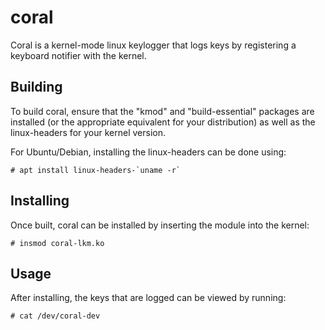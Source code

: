 # coral

Coral is a kernel-mode linux keylogger that logs keys by registering a keyboard notifier with
the kernel.

## Building

To build coral, ensure that the "kmod" and "build-essential" packages are installed (or the
appropriate equivalent for your distribution) as well as the linux-headers for your kernel version.

For Ubuntu/Debian, installing the linux-headers can be done using:
```
# apt install linux-headers-`uname -r`
```

## Installing

Once built, coral can be installed by inserting the module into the kernel:
```
# insmod coral-lkm.ko
```

## Usage

After installing, the keys that are logged can be viewed by running:
```
# cat /dev/coral-dev
```